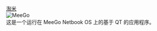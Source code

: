 [淘米]()  
![MeeGo](http://dgbest.tom.com/article/wp-content/uploads/2010/08/Meego-logo-500x445.jpg)  
这是一个运行在 MeeGo Netbook OS 上的基于 QT 的应用程序。  
